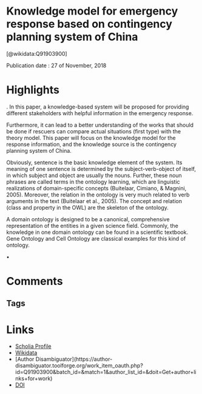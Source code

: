 
Knowledge model for emergency response based on contingency planning system of China
====================================================================================
  
  [@wikidata:Q91903900]  
  
Publication date : 27 of November, 2018  

# Highlights

. In this paper, a knowledge-based system will be proposed for providing different stakeholders with helpful information in the emergency response.

Furthermore, it can lead to a better understanding of the works that should be done if rescuers can compare actual situations (first type) with the theory model. This paper will focus on the knowledge model for the response information, and the knowledge source is the contingency planning system of China.


Obviously, sentence is the basic knowledge element of the system. Its meaning of one sentence is determined by the subject-verb-object of itself, in which subject and object are usually the nouns. Further, these noun phrases are called terms in the ontology learning, which are linguistic realizations of domain-specific concepts (Buitelaar, Cimiano, & Magnini, 2005). Moreover, the relation in the ontology is very much related to verb arguments in the text (Buitelaar et al., 2005). The concept and relation (class and property in the OWL) are the skeleton of the ontology.


A domain ontology is designed to be a canonical, comprehensive representation of the entities in a given science field. Commonly, the knowledge in one domain ontology can be found in a scientific textbook. Gene Ontology and Cell Ontology are classical examples for this kind of ontology.

•


# Comments

## Tags

# Links
  
 * [Scholia Profile](https://scholia.toolforge.org/work/Q91903900)  
 * [Wikidata](https://www.wikidata.org/wiki/Q91903900)  
 * [Author Disambiguator](https://author-
disambiguator.toolforge.org/work_item_oauth.php?id=Q91903900&batch_id=&match=1&author_list_id=&doit=Get+author+links+for+work)  
 * [DOI](https://doi.org/10.1016/J.IJINFOMGT.2018.10.021)  
